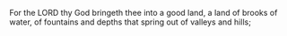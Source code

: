 For the LORD thy God bringeth thee into a good land, a land of brooks of water, of fountains and depths that spring out of valleys and hills;
